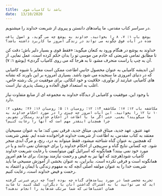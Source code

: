 ```yaml
---
title:  باشد تا کامیاب شوی
date:  13/10/2020
---
```


در سراسر کتاب مقدس، ما پیامدهای دانستن و پیروی از شریعت خداوند را میشنویم.

`یوشع باب ۱: ۷، ۸ را بخوانید. خداوند به یوشع چه می گوید، و اصول یافت شده در آیات فوق چگونه می تواند در زندگی امروز ما کاربرد داشته باشد؟`

خداوند به یوشع در هنگام ورود به کنعان میگوید: «فقط قوی و بسیار دلیر باش؛ دقت کن تا مطابق تمامی شریعتی که خادم من موسی تو را بدان حکم کرده است، عمل نمایی. از آن به چپ یا راست منحرف مشو، تا به هرجا که می روی کامیاب گردی» (یوشع ۱: ۷).

این اندیشه کامیابی به عنوان محصول جانبیِ اطاعت ممکن است مغایر با شیوه کامیابی که در دنیای امروزی ما سنجیده می شود باشد. بسیاری امروزه بر این باورند که نشانه های کامیابی عبارتند از نوآوری، خلاقیت و خود اتکائی. برای موفقیت در یک رشته خاص، اغلب به استعداد فوق العاده و ریسک پذیری نیاز است.

با وجود این، موفقیت و کامیابی از دیدگاه خداوند به مجموعه ای از منابع متفاوت نیاز دارد.

`مکاشفه باب ۱۲: ۱۷؛ مکاشفه ۱۴: ۱۲؛ رومیان ۱: ۵؛ رومیان ۱۶: ۲۶؛ یعقوب ۲: ۱۰ تا ۱۲ را بخوانید. این آیات امروز چه چیزی را در مورد احکام خداوند به ما میگویند؟ یعنی، حتی اگر ما با اطاعت از احکام خداوند رستگار نشویم، چرا همچنان اینقدر مهم است که آنها را رعایت کنیم؟`

عهد عتیق، عهد جدید، میثاق قدیم، میثاق جدید، فرقی نمی کند: ما به عنوان مسیحیان معتقد به کتاب مقدس، به اطاعت از شریعت خداوند فراخوانده شده ایم. نقض شریعت که همچنین به عنوان گناه شناخته میشود، فقط میتواند به درد، رنج، و مرگ ابدی منجر شود. چه کسانی نتایج گناه و سرپیچی از احکام خداوند را  برای خودشان نمی دانند و یا در مورد خود نمی بینند؟ همانگونه که اسرائیل کهن میتوانست با رعایت شریعت خداوند کامیاب شود(هرچند که آنها نیز به فیض و رحمت نیازمند بودند)، برای ما هم امروز همانگونه است و فرقی نکرده است. بنابراین، به عنوان بخشی از آموزش مسیحی ما باید شریعت خدا را به عنوان مولفه اصلی آنچه که به مفهوم زندگی با ایمان و اعتماد به رحمت و فیض خداوند است، رعایت کنیم.

`تجربه شخصی شما در مورد پیامدهای گناه چه بوده است؟ چه درس عبرتی گرفته اید که می توانید با به اشتراک گذاشتن آنان با دیگران، کمک کنید تا شاید همان اشتباهاتی که شما مرتکب شدهاید را انجام ندهند؟`